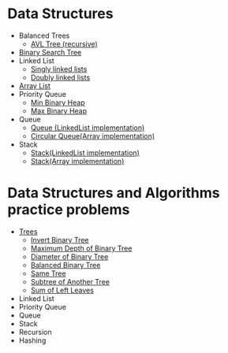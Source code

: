 # Data Structures
 - Balanced Trees
   - [AVL Tree (recursive)](https://github.com/RaghadHanon/Algorithms-data-structures-project/blob/main/DataStructures/AVLTree.java) 
 - [Binary Search Tree](https://github.com/RaghadHanon/Algorithms-data-structures-project/blob/main/DataStructures/BinarySearchTree.java)
 - Linked List 
   - [Singly linked lists](https://github.com/RaghadHanon/Algorithms-data-structures-project/blob/main/DataStructures/SinglyLinkedLists.java)
   - [Doubly linked lists](https://github.com/RaghadHanon/Algorithms-data-structures-project/blob/main/DataStructures/DoublyLinkedLists.java)
 - [Array List ](https://github.com/RaghadHanon/Algorithms-data-structures-project/blob/main/DataStructures/ArrayList.java)
 - Priority Queue
   - [Min Binary Heap](https://github.com/RaghadHanon/Algorithms-data-structures-project/blob/main/DataStructures/MinBinaryHeap.java)
   - [Max Binary Heap](https://github.com/RaghadHanon/Algorithms-data-structures-project/blob/main/DataStructures/MaxBinaryHeap.java)
 - Queue
     - [Queue (LinkedList implementation)](https://github.com/RaghadHanon/Algorithms-data-structures-project/blob/main/DataStructures/Queue.java)
     - [Circular Queue(Array implementation)](https://github.com/RaghadHanon/Algorithms-data-structures-project/blob/main/DataStructures/CircularQueue.java)
 - Stack
   - [Stack(LinkedList implementation)](https://github.com/RaghadHanon/Algorithms-data-structures-project/blob/main/DataStructures/StackLinkedList.java)
   - [Stack(Array implementation)](https://github.com/RaghadHanon/Algorithms-data-structures-project/blob/main/DataStructures/ArrayList.java)
   
   
 
 # Data Structures and Algorithms practice problems
  - [Trees](https://github.com/RaghadHanon/Algorithms-data-structures/tree/main/Data%20Structures%20and%20Algorithms%20practice%20problems/Trees) 
    - [ Invert Binary Tree](https://github.com/RaghadHanon/Algorithms-data-structures/blob/main/Data%20Structures%20and%20Algorithms%20practice%20problems/Trees/Invert%20Binary%20Tree.java)
    - [ Maximum Depth of Binary Tree](https://github.com/RaghadHanon/Algorithms-data-structures/blob/main/Data%20Structures%20and%20Algorithms%20practice%20problems/Trees/%20Maximum%20Depth%20of%20Binary%20Tree.java)
    - [Diameter of Binary Tree](https://github.com/RaghadHanon/Algorithms-data-structures/blob/main/Data%20Structures%20and%20Algorithms%20practice%20problems/Trees/Diameter%20of%20Binary%20Tree.java)
    - [Balanced Binary Tree](https://github.com/RaghadHanon/Algorithms-data-structures/blob/main/Data%20Structures%20and%20Algorithms%20practice%20problems/Trees/Balanced%20Binary%20Tree.java)
    - [Same Tree](https://github.com/RaghadHanon/Algorithms-data-structures/blob/main/Data%20Structures%20and%20Algorithms%20practice%20problems/Trees/Same%20Tree.java)
    - [Subtree of Another Tree](https://github.com/RaghadHanon/Algorithms-data-structures/blob/main/Data%20Structures%20and%20Algorithms%20practice%20problems/Trees/Subtree%20of%20Another%20Tree.java)
    - [ Sum of Left Leaves](https://github.com/RaghadHanon/Algorithms-data-structures/blob/main/Data%20Structures%20and%20Algorithms%20practice%20problems/Trees/%20Sum%20of%20Left%20Leaves.java)
  - Linked List
  - Priority Queue
  - Queue
  - Stack
  - Recursion
  - Hashing
  
 

